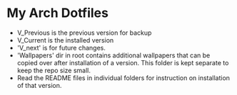 # My Arch Dotfiles

* V_Previous is the previous version for backup
* V_Current is the installed version
* 'V_next' is for future changes.
* 'Wallpapers' dir in root contains additional wallpapers that can be copied over after installation of a version. This folder is kept separate to keep the repo size small.
* Read the README files in individual folders for instruction on installation of that version.
